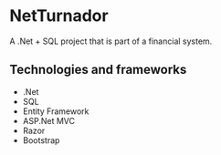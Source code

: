 # NetTurnador

A .Net + SQL project that is part of a financial system.

## Technologies and frameworks

* .Net
* SQL
* Entity Framework
* ASP.Net MVC
* Razor
* Bootstrap
